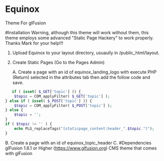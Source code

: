 # Equinox 
Theme For glFusion

#Installation
Warning, although this theme will work without them, this theme employs some advanced "Static Page Hackery" to work properly.
Thanks Mark for your help!!!

1. Upload Equinox to your layout directory, usuaully in /public_html/layout.

2. Create Static Pages (Go to the Pages Admin)

   A. Create a page with an id of equinox_landing_logo with execute PHP (Return) selected in the attributes tab then add the follow code and save. 
```php   
   if ( isset( $_GET['topic'] )) {
    $topic = COM_applyFilter( $_GET['topic'] );
} else if ( isset( $_POST['topic'] )) {
    $topic = COM_applyFilter( $_POST['topic'] );
} else {
    $topic = '';
}
if ( $topic != '' ) {
    echo PLG_replaceTags("[staticpage_content:header_".$topic."]");
}
```  

   B. Create a page with an id of equinox_topic_header
   C. 
#Dependencies
glFusion 1.6.1 or Higher (https://www.glfusion.org)
CMS theme that comes with glFusion
